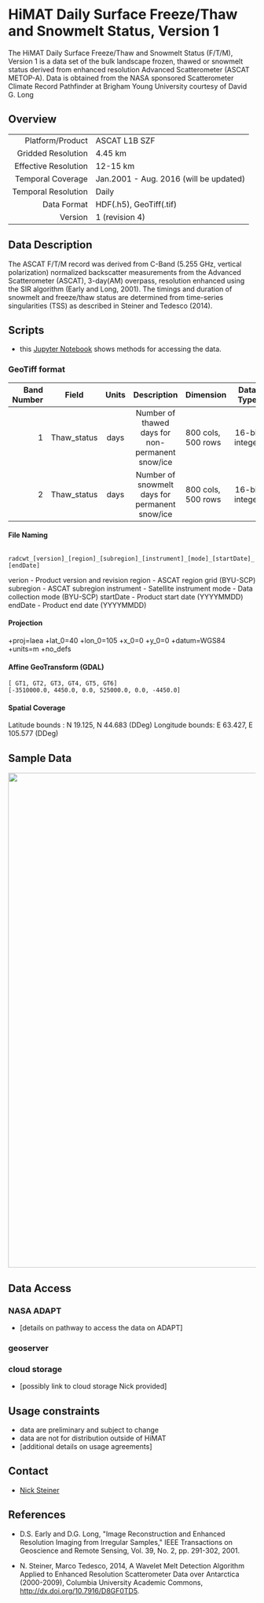 HiMAT Daily Surface Freeze/Thaw and Snowmelt Status, Version 1
===================================================

The HiMAT Daily Surface Freeze/Thaw and Snowmelt Status (F/T/M), Version 1 is a data set of the bulk landscape frozen, thawed or snowmelt status derived from enhanced resolution Advanced Scatterometer (ASCAT METOP-A). Data is obtained from the NASA sponsored Scatterometer Climate Record Pathfinder at Brigham Young University courtesy of David G. Long

## Overview
| | |
|---:|:---- |
| Platform/Product | ASCAT L1B SZF |
| Gridded Resolution | 4.45 km |
| Effective Resolution| 12-15 km |
| Temporal Coverage | Jan.2001 - Aug. 2016 (will be updated)|
| Temporal Resolution | Daily |
| Data Format | HDF(.h5), GeoTiff(.tif) |
| Version | 1 (revision 4) |

## Data Description

The ASCAT F/T/M record was derived from C-Band (5.255 GHz, vertical polarization) normalized backscatter measurements from the Advanced Scatterometer (ASCAT), 3-day(AM) overpass, resolution enhanced using the SIR algorithm (Early and Long, 2001). The timings and duration of snowmelt and freeze/thaw status are determined from time-series singularities (TSS) as described in Steiner and Tedesco (2014).

## Scripts

* this [Jupyter Notebook](ASCAT.ipynb) shows methods for accessing the data.

### GeoTiff format

|Band Number| Field | Units | Description | Dimension | Data Type | NoData|
|---------: | :----------: | :---: | :---------------------------------------------: | :----------------- | :-----------: |:-----:|
| 1 | Thaw_status | days | Number of thawed days for non-permanent snow/ice| 800 cols, 500 rows | 16-bit integer| -9999 |
| 2 | Thaw_status | days | Number of snowmelt days for permanent snow/ice | 800 cols, 500 rows | 16-bit integer| -9999 |

#### File Naming
``` radcwt_[version]_[region]_[subregion]_[instrument]_[mode]_[startDate]_[endDate]```

verion - Product version and revision
region - ASCAT region grid (BYU-SCP)
subregion - ASCAT subregion
instrument - Satellite instrument
mode - Data collection mode (BYU-SCP)
startDate - Product start date (YYYYMMDD)
endDate - Product end date (YYYYMMDD)

#### Projection
+proj=laea +lat_0=40 +lon_0=105 +x_0=0 +y_0=0 +datum=WGS84 +units=m +no_defs

#### Affine GeoTransform (GDAL)
```
[ GT1, GT2, GT3, GT4, GT5, GT6]
[-3510000.0, 4450.0, 0.0, 525000.0, 0.0, -4450.0]
```

#### Spatial Coverage
Latitude bounds : N 19.125, N 44.683 (DDeg)
Longitude bounds: E 63.427, E 105.577 (DDeg)

## Sample Data

<a href="http://himat.org/wp-content/uploads/2017/03/radcwt_1r4_China-Japan_hma_ascat_mafa_20100525_20100525_cwt.png"><img src="http://himat.org/wp-content/uploads/2017/03/radcwt_1r4_China-Japan_hma_ascat_mafa_20100525_20100525_cwt.png" alt="" width="2016" height="1008" class="alignnone size-full wp-image-602" /></a>

## Data Access

### NASA ADAPT

* [details on pathway to access the data on ADAPT]

### geoserver

### cloud storage
* [possibly link to cloud storage Nick provided]

## Usage constraints

* data are preliminary and subject to change
* data are not for distribution outside of HiMAT
* [additional details on usage agreements]

## Contact

* <a href="mailto:nsteiner@ccny.cuny.edu?Subject=ASCAT%20data" target="_top">Nick Steiner</a>  

## References

* D.S. Early and D.G. Long, "Image Reconstruction and Enhanced Resolution Imaging from Irregular Samples," IEEE
Transactions on Geoscience and Remote Sensing, Vol. 39, No. 2, pp. 291-302, 2001.

* N. Steiner, Marco Tedesco, 2014, A Wavelet Melt Detection Algorithm Applied to Enhanced Resolution Scatterometer Data
over Antarctica (2000-2009), Columbia University Academic Commons, http://dx.doi.org/10.7916/D8GF0TD5.